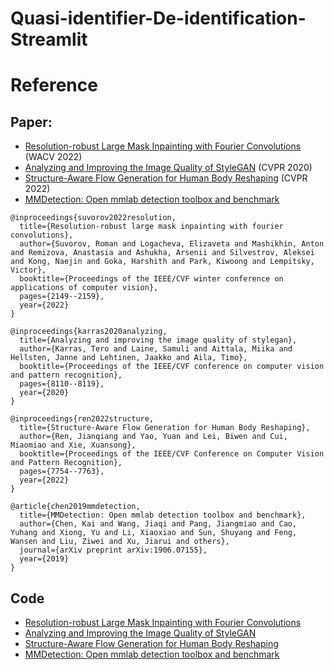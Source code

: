 # Quasi-identifier-De-identification-Streamlit
# Reference
## Paper:
- [Resolution-robust Large Mask Inpainting with Fourier Convolutions](https://openaccess.thecvf.com/content/WACV2022/papers/Suvorov_Resolution-Robust_Large_Mask_Inpainting_With_Fourier_Convolutions_WACV_2022_paper.pdf) (WACV 2022)
- [Analyzing and Improving the Image Quality of StyleGAN](https://openaccess.thecvf.com/content_CVPR_2020/papers/Karras_Analyzing_and_Improving_the_Image_Quality_of_StyleGAN_CVPR_2020_paper.pdf) (CVPR 2020)
- [Structure-Aware Flow Generation for Human Body Reshaping](https://openaccess.thecvf.com/content/CVPR2022/papers/Ren_Structure-Aware_Flow_Generation_for_Human_Body_Reshaping_CVPR_2022_paper.pdf) (CVPR 2022)
- [MMDetection: Open mmlab detection toolbox and benchmark](https://arxiv.org/abs/1906.07155)
```
@inproceedings{suvorov2022resolution,
  title={Resolution-robust large mask inpainting with fourier convolutions},
  author={Suvorov, Roman and Logacheva, Elizaveta and Mashikhin, Anton and Remizova, Anastasia and Ashukha, Arsenii and Silvestrov, Aleksei and Kong, Naejin and Goka, Harshith and Park, Kiwoong and Lempitsky, Victor},
  booktitle={Proceedings of the IEEE/CVF winter conference on applications of computer vision},
  pages={2149--2159},
  year={2022}
}
```
```
@inproceedings{karras2020analyzing,
  title={Analyzing and improving the image quality of stylegan},
  author={Karras, Tero and Laine, Samuli and Aittala, Miika and Hellsten, Janne and Lehtinen, Jaakko and Aila, Timo},
  booktitle={Proceedings of the IEEE/CVF conference on computer vision and pattern recognition},
  pages={8110--8119},
  year={2020}
}
```
```
@inproceedings{ren2022structure,
  title={Structure-Aware Flow Generation for Human Body Reshaping},
  author={Ren, Jianqiang and Yao, Yuan and Lei, Biwen and Cui, Miaomiao and Xie, Xuansong},
  booktitle={Proceedings of the IEEE/CVF Conference on Computer Vision and Pattern Recognition},
  pages={7754--7763},
  year={2022}
}
```
```
@article{chen2019mmdetection,
  title={MMDetection: Open mmlab detection toolbox and benchmark},
  author={Chen, Kai and Wang, Jiaqi and Pang, Jiangmiao and Cao, Yuhang and Xiong, Yu and Li, Xiaoxiao and Sun, Shuyang and Feng, Wansen and Liu, Ziwei and Xu, Jiarui and others},
  journal={arXiv preprint arXiv:1906.07155},
  year={2019}
}
```
## Code
- [Resolution-robust Large Mask Inpainting with Fourier Convolutions](https://github.com/andy971022/auto-lama)
- [Analyzing and Improving the Image Quality of StyleGAN](https://github.com/NVlabs/stylegan2)
- [Structure-Aware Flow Generation for Human Body Reshaping](https://github.com/JianqiangRen/FlowBasedBodyReshaping)
- [MMDetection: Open mmlab detection toolbox and benchmark](https://github.com/open-mmlab/mmdetection)

